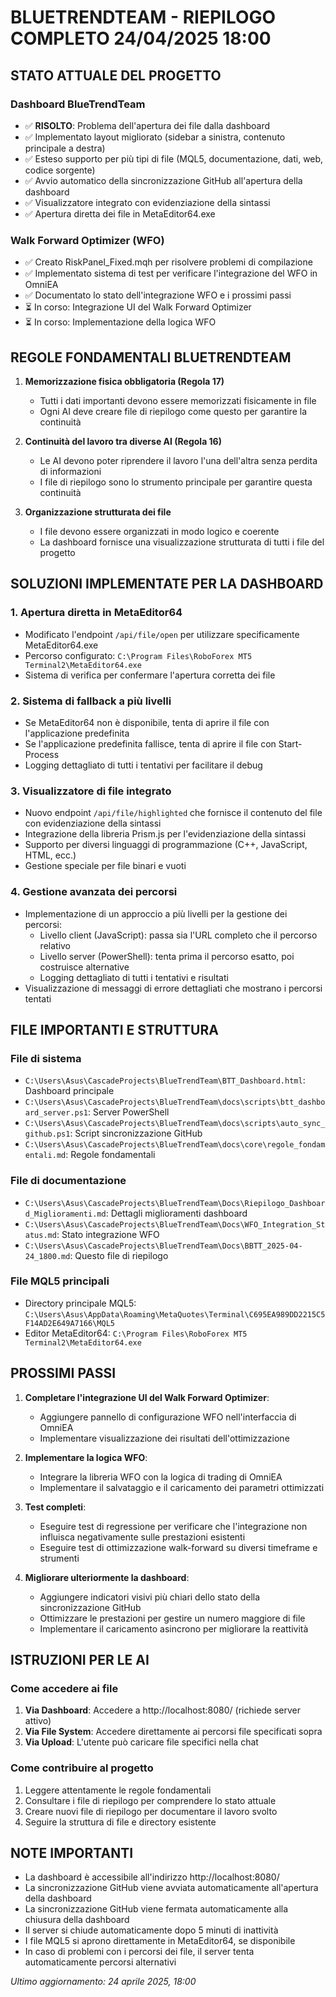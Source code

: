# BLUETRENDTEAM - RIEPILOGO COMPLETO 24/04/2025 18:00

## STATO ATTUALE DEL PROGETTO

### Dashboard BlueTrendTeam
- ✅ **RISOLTO**: Problema dell'apertura dei file dalla dashboard
- ✅ Implementato layout migliorato (sidebar a sinistra, contenuto principale a destra)
- ✅ Esteso supporto per più tipi di file (MQL5, documentazione, dati, web, codice sorgente)
- ✅ Avvio automatico della sincronizzazione GitHub all'apertura della dashboard
- ✅ Visualizzatore integrato con evidenziazione della sintassi
- ✅ Apertura diretta dei file in MetaEditor64.exe

### Walk Forward Optimizer (WFO)
- ✅ Creato RiskPanel_Fixed.mqh per risolvere problemi di compilazione
- ✅ Implementato sistema di test per verificare l'integrazione del WFO in OmniEA
- ✅ Documentato lo stato dell'integrazione WFO e i prossimi passi
- ⏳ In corso: Integrazione UI del Walk Forward Optimizer
- ⏳ In corso: Implementazione della logica WFO

## REGOLE FONDAMENTALI BLUETRENDTEAM

1. **Memorizzazione fisica obbligatoria (Regola 17)**
   - Tutti i dati importanti devono essere memorizzati fisicamente in file
   - Ogni AI deve creare file di riepilogo come questo per garantire la continuità

2. **Continuità del lavoro tra diverse AI (Regola 16)**
   - Le AI devono poter riprendere il lavoro l'una dell'altra senza perdita di informazioni
   - I file di riepilogo sono lo strumento principale per garantire questa continuità

3. **Organizzazione strutturata dei file**
   - I file devono essere organizzati in modo logico e coerente
   - La dashboard fornisce una visualizzazione strutturata di tutti i file del progetto

## SOLUZIONI IMPLEMENTATE PER LA DASHBOARD

### 1. Apertura diretta in MetaEditor64
- Modificato l'endpoint `/api/file/open` per utilizzare specificamente MetaEditor64.exe
- Percorso configurato: `C:\Program Files\RoboForex MT5 Terminal2\MetaEditor64.exe`
- Sistema di verifica per confermare l'apertura corretta dei file

### 2. Sistema di fallback a più livelli
- Se MetaEditor64 non è disponibile, tenta di aprire il file con l'applicazione predefinita
- Se l'applicazione predefinita fallisce, tenta di aprire il file con Start-Process
- Logging dettagliato di tutti i tentativi per facilitare il debug

### 3. Visualizzatore di file integrato
- Nuovo endpoint `/api/file/highlighted` che fornisce il contenuto del file con evidenziazione della sintassi
- Integrazione della libreria Prism.js per l'evidenziazione della sintassi
- Supporto per diversi linguaggi di programmazione (C++, JavaScript, HTML, ecc.)
- Gestione speciale per file binari e vuoti

### 4. Gestione avanzata dei percorsi
- Implementazione di un approccio a più livelli per la gestione dei percorsi:
  - Livello client (JavaScript): passa sia l'URL completo che il percorso relativo
  - Livello server (PowerShell): tenta prima il percorso esatto, poi costruisce alternative
  - Logging dettagliato di tutti i tentativi e risultati
- Visualizzazione di messaggi di errore dettagliati che mostrano i percorsi tentati

## FILE IMPORTANTI E STRUTTURA

### File di sistema
- `C:\Users\Asus\CascadeProjects\BlueTrendTeam\BTT_Dashboard.html`: Dashboard principale
- `C:\Users\Asus\CascadeProjects\BlueTrendTeam\docs\scripts\btt_dashboard_server.ps1`: Server PowerShell
- `C:\Users\Asus\CascadeProjects\BlueTrendTeam\docs\scripts\auto_sync_github.ps1`: Script sincronizzazione GitHub
- `C:\Users\Asus\CascadeProjects\BlueTrendTeam\docs\core\regole_fondamentali.md`: Regole fondamentali

### File di documentazione
- `C:\Users\Asus\CascadeProjects\BlueTrendTeam\Docs\Riepilogo_Dashboard_Miglioramenti.md`: Dettagli miglioramenti dashboard
- `C:\Users\Asus\CascadeProjects\BlueTrendTeam\Docs\WFO_Integration_Status.md`: Stato integrazione WFO
- `C:\Users\Asus\CascadeProjects\BlueTrendTeam\Docs\BBTT_2025-04-24_1800.md`: Questo file di riepilogo

### File MQL5 principali
- Directory principale MQL5: `C:\Users\Asus\AppData\Roaming\MetaQuotes\Terminal\C695EA989DD2215C5F14AD2E649A7166\MQL5`
- Editor MetaEditor64: `C:\Program Files\RoboForex MT5 Terminal2\MetaEditor64.exe`

## PROSSIMI PASSI

1. **Completare l'integrazione UI del Walk Forward Optimizer**:
   - Aggiungere pannello di configurazione WFO nell'interfaccia di OmniEA
   - Implementare visualizzazione dei risultati dell'ottimizzazione

2. **Implementare la logica WFO**:
   - Integrare la libreria WFO con la logica di trading di OmniEA
   - Implementare il salvataggio e il caricamento dei parametri ottimizzati

3. **Test completi**:
   - Eseguire test di regressione per verificare che l'integrazione non influisca negativamente sulle prestazioni esistenti
   - Eseguire test di ottimizzazione walk-forward su diversi timeframe e strumenti

4. **Migliorare ulteriormente la dashboard**:
   - Aggiungere indicatori visivi più chiari dello stato della sincronizzazione GitHub
   - Ottimizzare le prestazioni per gestire un numero maggiore di file
   - Implementare il caricamento asincrono per migliorare la reattività

## ISTRUZIONI PER LE AI

### Come accedere ai file
1. **Via Dashboard**: Accedere a http://localhost:8080/ (richiede server attivo)
2. **Via File System**: Accedere direttamente ai percorsi file specificati sopra
3. **Via Upload**: L'utente può caricare file specifici nella chat

### Come contribuire al progetto
1. Leggere attentamente le regole fondamentali
2. Consultare i file di riepilogo per comprendere lo stato attuale
3. Creare nuovi file di riepilogo per documentare il lavoro svolto
4. Seguire la struttura di file e directory esistente

## NOTE IMPORTANTI

- La dashboard è accessibile all'indirizzo http://localhost:8080/
- La sincronizzazione GitHub viene avviata automaticamente all'apertura della dashboard
- La sincronizzazione GitHub viene fermata automaticamente alla chiusura della dashboard
- Il server si chiude automaticamente dopo 5 minuti di inattività
- I file MQL5 si aprono direttamente in MetaEditor64, se disponibile
- In caso di problemi con i percorsi dei file, il server tenta automaticamente percorsi alternativi

*Ultimo aggiornamento: 24 aprile 2025, 18:00*
